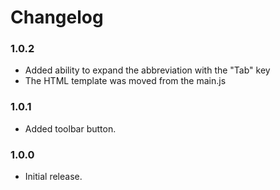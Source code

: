 # Changelog

### 1.0.2
- Added ability to expand the abbreviation with the "Tab" key
- The HTML template was moved from the main.js

### 1.0.1
- Added toolbar button.

### 1.0.0
- Initial release.
